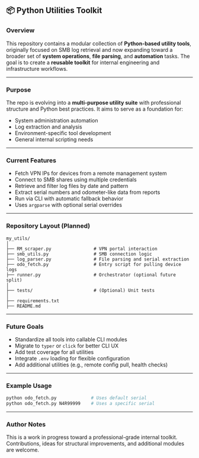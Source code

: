 ## 📦 Python Utilities Toolkit

### Overview

This repository contains a modular collection of **Python-based utility tools**, originally focused on SMB log retrieval and now expanding toward a broader set of **system operations**, **file parsing**, and **automation** tasks. The goal is to create a **reusable toolkit** for internal engineering and infrastructure workflows.

---

### Purpose

The repo is evolving into a **multi-purpose utility suite** with professional structure and Python best practices. It aims to serve as a foundation for:

* System administration automation
* Log extraction and analysis
* Environment-specific tool development
* General internal scripting needs

---

### Current Features

* Fetch VPN IPs for devices from a remote management system
* Connect to SMB shares using multiple credentials
* Retrieve and filter log files by date and pattern
* Extract serial numbers and odometer-like data from reports
* Run via CLI with automatic fallback behavior
* Uses `argparse` with optional serial overrides

---

### Repository Layout (Planned)

```
my_utils/
│
├── RM_scraper.py                # VPN portal interaction
├── smb_utils.py                 # SMB connection logic
├── log_parser.py                # File parsing and serial extraction
├── odo_fetch.py                 # Entry script for pulling device logs
├── runner.py                    # Orchestrator (optional future split)
│
├── tests/                       # (Optional) Unit tests
│
├── requirements.txt
├── README.md
```

---

### Future Goals

* Standardize all tools into callable CLI modules
* Migrate to `typer` or `click` for better CLI UX
* Add test coverage for all utilities
* Integrate `.env` loading for flexible configuration
* Add additional utilities (e.g., remote config pull, health checks)

---

### Example Usage

```bash
python odo_fetch.py             # Uses default serial
python odo_fetch.py N4R99999    # Uses a specific serial
```

---

### Author Notes

This is a work in progress toward a professional-grade internal toolkit. Contributions, ideas for structural improvements, and additional modules are welcome.
